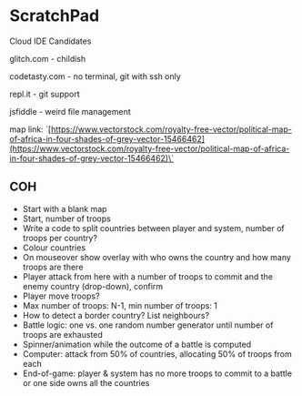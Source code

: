 # ScratchPad

Cloud IDE Candidates

glitch.com - childish

codetasty.com - no terminal, git with ssh only

repl.it - git support

jsfiddle - weird file management

map link: \`[https://www.vectorstock.com/royalty-free-vector/political-map-of-africa-in-four-shades-of-grey-vector-15466462](https://www.vectorstock.com/royalty-free-vector/political-map-of-africa-in-four-shades-of-grey-vector-15466462)\`

## COH

* Start with a blank map
* Start, number of troops
* Write a code to split countries between player and system, number of troops per country?
* Colour countries
* On mouseover show overlay with who owns the country and how many troops are there
* Player attack from here with a number of troops to commit and the enemy country \(drop-down\), confirm
* Player move troops?
* Max number of troops: N-1, min number of troops: 1
* How to detect a border country? List neighbours?
* Battle logic: one vs. one random number generator until number of troops are exhausted
* Spinner/animation while the outcome of a battle is computed
* Computer: attack from 50% of countries, allocating 50% of troops from each
* End-of-game: player & system has no more troops to commit to a battle or one side owns all the countries



